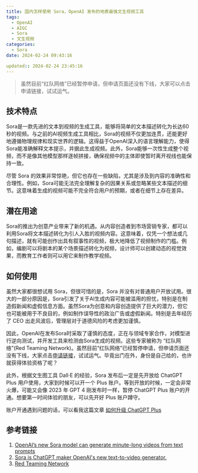 ```yaml
---
title: 国内怎样使用 Sora，OpenAI 发布的地表最强文生视频工具
tags:
  - OpenAI
  - AIGC
  - Sora
  - 文生视频
categories:
  - Sora
date: 2024-02-24 09:43:16

updated:: 2024-02-24 23:45:16
---
```


> 虽然目前“红队网络”已经暂停申请，但申请页面还没有下线，大家可以点击申请链接，试试运气。

## 技术特点

Sora是一款先进的文本到视频的生成工具，能够将简单的文本描述转化为长达60秒的视频。与之前的AI视频生成工具相比，Sora的视频不仅更加连贯，还能更好地遵循物理规律和现实世界的逻辑。这得益于OpenAI深入的语言理解能力，使得Sora能准确解释文本提示，并据此生成视频。此外，Sora能够一次性生成整个视频，而不是像其他模型那样逐帧拼接，确保视频中的主体即使暂时离开视线也能保持一致​。

尽管 Sora 的效果非常惊艳，但它也存在一些缺陷，尤其是涉及到内容的准确性和合理性。例如，Sora可能无法完全理解复杂的因果关系或忽略某些文本描述的细节。这意味着生成的视频可能不完全符合用户的预期，或者在细节上存在差异​。

## 潜在用途

Sora的推出为创意产业带来了新的机遇。从内容创造者到市场营销专家，都可以利用Sora将文本描述转化为引人入胜的视频内容。这意味着，仅凭一个想法或几句描述，就有可能创作出具有叙事性的视频，极大地降低了视频制作的门槛。例如，编剧可以将剧本的某个场景描述转化为视频，设计师可以创建动态的视觉效果，而教育工作者则可以用它来制作教学视频​。

## 如何使用

虽然大家都很想试用 Sora，但很可惜的是，Sora 并没有对普通用户开放试用。很大的一部分原因是，Sora引发了关于AI生成内容可能被滥用的担忧，特别是在制造假新闻和虚假信息方面。虽然Sora为创意和内容创造提供了巨大的潜力，但它也可能被用于不良目的，例如制作误导性的政治广告或虚假新闻。特别是去年经历了 CEO 出走风波后，管理层对于道德风险的考虑更加谨慎。

因此，OpenAI在发布Sora时采取了谨慎的态度，正在与领域专家合作，对模型进行逆向测试，并开发工具来检测由Sora生成的视频​。这些专家被称为 “红队网络”(Red Teaming Network)。虽然目前“红队网络”已经暂停申请，但申请页面还没有下线，大家点击[申请链接](https://openai.com/form/red-teaming-network)，试试运气。毕竟出门在外，身份是自己给的，也许就获得体验资格了呢？

此外，根据文生图工具 Dall·E 的经验，Sora 发布后一定是先开放给 ChatGPT Plus 用户使用，大家到时候可以开一个 Plus 账户。等到开放的时候，一定会非常火爆，可能又会像 2023 年 GPT 4 刚发布时一样，暂停 ChatGPT Plus 账户的开通。想要第一时间体验的朋友，可以先开好 Plus 账户蹲守。

账户开通遇到问题的话，可以看我这篇文章 [如何升级 ChatGPT Plus](/upgrade_chatgpt/)

## 参考链接

1. ​[OpenAI’s new Sora model can generate minute-long videos from text prompts](https://www.engadget.com/openais-new-sora-model-can-generate-minute-long-videos-from-text-prompts-195717694.html)
2. ​[Sora is ChatGPT maker OpenAI's new text-to-video generator.](https://techxplore.com/news/2024-02-sora-chatgpt-maker-openai-text.html)
3. [Red Teaming Network](https://openai.com/blog/red-teaming-network)